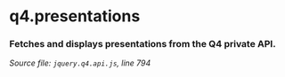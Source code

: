 # q4.presentations

### Fetches and displays presentations from the Q4 private API.

*Source file: `jquery.q4.api.js`, line 794*  





